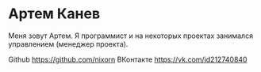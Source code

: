 # Артем Канев

Меня зовут Артем. Я программист и на некоторых проектах занимался управлением (менеджер проекта).

Github    https://github.com/nixorn
ВКонтакте https://vk.com/id212740840
